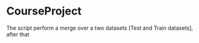CourseProject
=============
The script perform a merge over a two datasets [Test and Train datasets],  after that 
